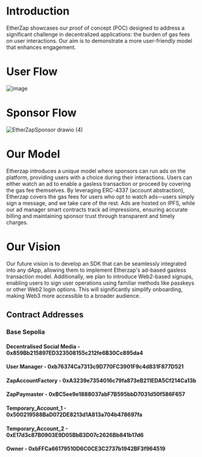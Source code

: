 # Introduction


EtherZap showcases our proof of concept (POC) designed to address a significant challenge in decentralized applications: the burden of gas fees on user interactions. Our aim is to demonstrate a more user-friendly model that enhances engagement.

# User Flow


![image](https://github.com/user-attachments/assets/76c893cc-198a-450d-90d7-70f088abc6ab)

# Sponsor Flow 


![EtherZapSponsor drawio (4)](https://github.com/user-attachments/assets/8faaf4ad-ec83-4c81-8a23-6412c3497705)

# Our Model 
Etherzap introduces a unique model where sponsors can run ads on the platform, providing users with a choice during their interactions. Users can either watch an ad to enable a gasless transaction or proceed by covering the gas fee themselves. By leveraging ERC-4337 (account abstraction), Etherzap covers the gas fees for users who opt to watch ads—users simply sign a message, and we take care of the rest. Ads are hosted on IPFS, while our ad manager smart contracts track ad impressions, ensuring accurate billing and maintaining sponsor trust through transparent and timely charges.

# Our Vision 

Our future vision is to develop an SDK that can be seamlessly integrated into any dApp, allowing them to implement Etherzap's ad-based gasless transaction model. Additionally, we plan to introduce Web2-based signups, enabling users to sign user operations using familiar methods like passkeys or other Web2 login options. This will significantly simplify onboarding, making Web3 more accessible to a broader audience.











## Contract Addresses 

### Base Sepolia 

#### Decentralised Social Media - 0x859Bb215897ED323508155c212fe6B30Cc895da4
#### User Manager - 0xb76374Ca7313c9D770FC3901F9c4d831F877D521
#### ZapAccountFactory - 0xA3239e7354016c79fa873eB211EDA5Cf214Ca13b
#### ZapPaymaster - 0xBC5ee9e1888037abF7B595bbD7031d50f586F657
#### Temporary_Account_1 - 0x500219588BaD072DE8213d1A813a704b478697fa
#### Temporary_Account_2 - 0xE17d3c87B0903E9D05BbB3D07c2626Bb841b17d6
#### Owner - 0xbFFCa66179510D6C0CE3C2737b1942BF3f964519



